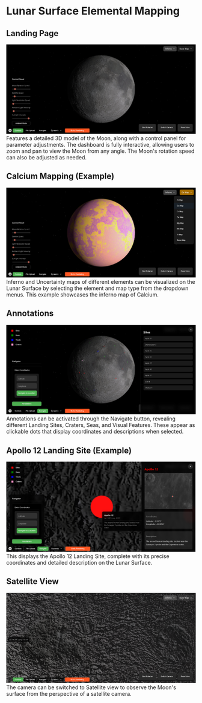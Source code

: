 # Lunar Surface Elemental Mapping

## Landing Page

![Landing Page](./media/landing_page.png)
Features a detailed 3D model of the Moon, along with a control panel for parameter adjustments. The dashboard is fully interactive, allowing users to zoom and pan to view the Moon from any angle. The Moon's rotation speed can also be adjusted as needed.

## Calcium Mapping (Example)

![Calcium Mapping](./media/calcium.png)
Inferno and Uncertainty maps of different elements can be visualized on the Lunar Surface by selecting the element and map type from the dropdown menus. This example showcases the inferno map of Calcium.

## Annotations

![Annotations](./media/annotations.png)
Annotations can be activated through the Navigate button, revealing different Landing Sites, Craters, Seas, and Visual Features. These appear as clickable dots that display coordinates and descriptions when selected.

## Apollo 12 Landing Site (Example)

![Apollo 12 Landing Site](./media/apollo%2012.png)
This displays the Apollo 12 Landing Site, complete with its precise coordinates and detailed description on the Lunar Surface.

## Satellite View

![Satellite View ](./media/satellite.png)
The camera can be switched to Satellite view to observe the Moon's surface from the perspective of a satellite camera.
